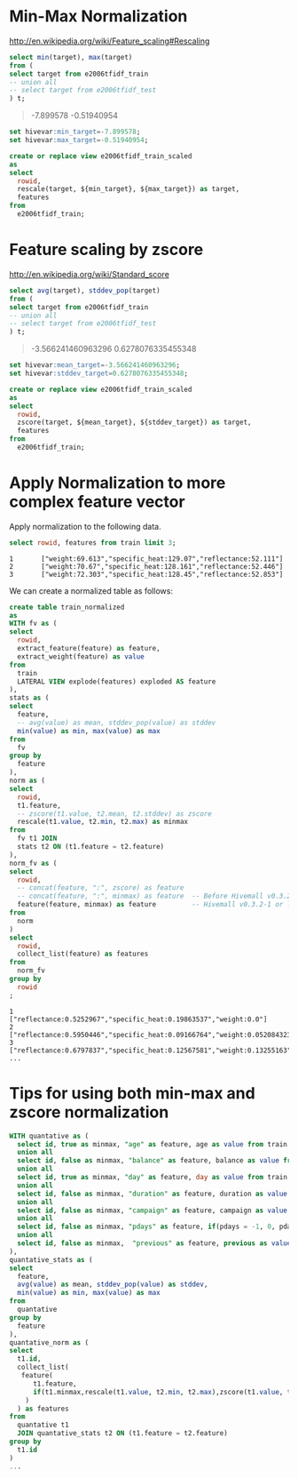 <!--
  Licensed to the Apache Software Foundation (ASF) under one
  or more contributor license agreements.  See the NOTICE file
  distributed with this work for additional information
  regarding copyright ownership.  The ASF licenses this file
  to you under the Apache License, Version 2.0 (the
  "License"); you may not use this file except in compliance
  with the License.  You may obtain a copy of the License at

    http://www.apache.org/licenses/LICENSE-2.0

  Unless required by applicable law or agreed to in writing,
  software distributed under the License is distributed on an
  "AS IS" BASIS, WITHOUT WARRANTIES OR CONDITIONS OF ANY
  KIND, either express or implied.  See the License for the
  specific language governing permissions and limitations
  under the License.
-->

<!-- toc -->

# Min-Max Normalization
http://en.wikipedia.org/wiki/Feature_scaling#Rescaling
```sql
select min(target), max(target)
from (
select target from e2006tfidf_train 
-- union all
-- select target from e2006tfidf_test 
) t;
```

> -7.899578       -0.51940954

```sql
set hivevar:min_target=-7.899578;
set hivevar:max_target=-0.51940954;

create or replace view e2006tfidf_train_scaled 
as
select 
  rowid,
  rescale(target, ${min_target}, ${max_target}) as target, 
  features
from 
  e2006tfidf_train;
```

# Feature scaling by zscore
http://en.wikipedia.org/wiki/Standard_score

```sql
select avg(target), stddev_pop(target)
from (
select target from e2006tfidf_train 
-- union all
-- select target from e2006tfidf_test 
) t;
```
> -3.566241460963296      0.6278076335455348

```sql
set hivevar:mean_target=-3.566241460963296;
set hivevar:stddev_target=0.6278076335455348;

create or replace view e2006tfidf_train_scaled 
as
select 
  rowid,
  zscore(target, ${mean_target}, ${stddev_target}) as target, 
  features
from 
  e2006tfidf_train;
```

# Apply Normalization to more complex feature vector

Apply normalization to the following data.

```sql
select rowid, features from train limit 3;
```

```
1       ["weight:69.613","specific_heat:129.07","reflectance:52.111"]
2       ["weight:70.67","specific_heat:128.161","reflectance:52.446"]
3       ["weight:72.303","specific_heat:128.45","reflectance:52.853"]
```

We can create a normalized table as follows:

```sql
create table train_normalized
as
WITH fv as (
select 
  rowid, 
  extract_feature(feature) as feature,
  extract_weight(feature) as value
from 
  train 
  LATERAL VIEW explode(features) exploded AS feature
), 
stats as (
select
  feature,
  -- avg(value) as mean, stddev_pop(value) as stddev
  min(value) as min, max(value) as max
from
  fv
group by
  feature
), 
norm as (
select 
  rowid, 
  t1.feature, 
  -- zscore(t1.value, t2.mean, t2.stddev) as zscore
  rescale(t1.value, t2.min, t2.max) as minmax
from 
  fv t1 JOIN
  stats t2 ON (t1.feature = t2.feature) 
),
norm_fv as (
select
  rowid, 
  -- concat(feature, ":", zscore) as feature
  -- concat(feature, ":", minmax) as feature  -- Before Hivemall v0.3.2-1
  feature(feature, minmax) as feature         -- Hivemall v0.3.2-1 or later
from
  norm
)
select 
  rowid, 
  collect_list(feature) as features
from
  norm_fv
group by
  rowid
;
```

```
1       ["reflectance:0.5252967","specific_heat:0.19863537","weight:0.0"]
2       ["reflectance:0.5950446","specific_heat:0.09166764","weight:0.052084323"]
3       ["reflectance:0.6797837","specific_heat:0.12567581","weight:0.13255163"]
...
```

# Tips for using both min-max and zscore normalization

```sql
WITH quantative as (
  select id, true as minmax, "age" as feature, age as value from train
  union all
  select id, false as minmax, "balance" as feature, balance as value from train
  union all
  select id, true as minmax, "day" as feature, day as value from train
  union all
  select id, false as minmax, "duration" as feature, duration as value from train
  union all
  select id, false as minmax, "campaign" as feature, campaign as value from train
  union all
  select id, false as minmax, "pdays" as feature, if(pdays = -1, 0, pdays) as value from train
  union all
  select id, false as minmax,  "previous" as feature, previous as value from train  
),
quantative_stats as (
select
  feature,
  avg(value) as mean, stddev_pop(value) as stddev,
  min(value) as min, max(value) as max
from
  quantative
group by
  feature
), 
quantative_norm as (
select 
  t1.id,
  collect_list(
   feature(
      t1.feature, 
      if(t1.minmax,rescale(t1.value, t2.min, t2.max),zscore(t1.value, t2.mean, t2.stddev))
    )
  ) as features
from 
  quantative t1
  JOIN quantative_stats t2 ON (t1.feature = t2.feature)   
group by
  t1.id
)
...
```
